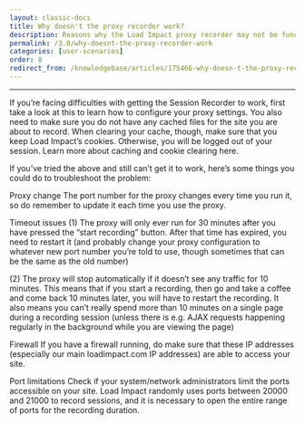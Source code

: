 ```yaml
---
layout: classic-docs
title: Why doesn't the proxy recorder work?
description: Reasons why the Load Impact proxy recorder may not be functioning and suggestions on how to fix it.
permalink: /3.0/why-doesnt-the-proxy-recorder-work
categories: [user-scenarios]
order: 8
redirect_from: /knowledgebase/articles/175466-why-doesn-t-the-proxy-recorder-work
---
```


***


If you’re facing difficulties with getting the Session Recorder to work, first take a look at this to learn how to configure your proxy settings. You also need to make sure you do not have any cached files for the site you are about to record.
When clearing your cache, though, make sure that you keep Load Impact’s cookies. Otherwise, you will be logged out of your session. Learn more about caching and cookie clearing here.

If you’ve tried the above and still can’t get it to work, here’s some things you could do to troubleshoot the problem:

Proxy change
The port number for the proxy changes every time you run it, so do remember to update it each time you use the proxy.

Timeout issues
(1) The proxy will only ever run for 30 minutes after you have pressed the “start recording” button. After that time has expired, you need to restart it (and probably change your proxy configuration to whatever new port number you’re told to use, though sometimes that can be the same as the old number)

(2) The proxy will stop automatically if it doesn’t see any traffic for 10 minutes. This means that if you start a recording, then go and take a coffee and come back 10 minutes later, you will have to restart the recording. It also means you can’t really spend more than 10 minutes on a single page during a recording session (unless there is e.g. AJAX requests happening regularly in the background while you are viewing the page)

Firewall
If you have a firewall running, do make sure that these IP addresses (especially our main loadimpact.com IP addresses) are able to access your site.

Port limitations
Check if your system/network administrators limit the ports accessible on your site. Load Impact randomly uses ports between 20000 and 21000 to record sessions, and it is necessary to open the entire range of ports for the recording duration.
